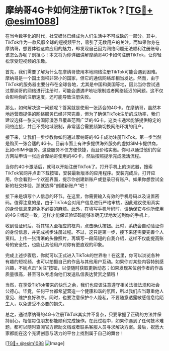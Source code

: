 # 摩纳哥4G卡如何注册TikTok？[[TG💪+ @esim1088](https://t.me/s/esim1088)]

在当今数字化的时代，社交媒体已经成为人们生活中不可或缺的一部分。其中，TikTok作为一款风靡全球的短视频平台，吸引了无数用户的关注。而如果你身在摩纳哥，想要体验这款应用的魅力，却发现自己因为网络问题无法顺利注册账号，该怎么办呢？别担心！本文将为你详细讲解摩纳哥4G卡如何注册TikTok，让你轻松享受短视频的乐趣。

首先，我们需要了解为什么在摩纳哥使用本地网络注册TikTok可能会遇到困难。摩纳哥是一个国土面积非常小的国家，但它的通信网络却相当发达。然而，由于TikTok的服务器主要分布在全球各地，尤其是中国和美国等地，因此当你尝试通过摩纳哥的网络进行注册时，可能会遭遇IP地址限制或者网络延迟的问题。这不仅会影响你的注册速度，还可能导致注册失败。

那么，如何解决这一问题呢？答案就是使用一张适合的4G卡。在摩纳哥，虽然本地运营商提供的网络服务已经非常完善，但为了确保TikTok注册的成功率，我们建议选择一张支持国际漫游且覆盖范围广泛的4G卡。这类卡通常能够提供稳定的网络连接，并且不受地域限制，非常适合需要频繁切换网络环境的用户。

接下来，让我们一步步教你如何通过摩纳哥的4G卡成功注册TikTok。第一步当然是购买一张合适的4G卡。目前市面上有许多提供海外服务的虚拟SIM卡提供商，比如eSIM卡服务。这些服务不仅方便快捷，而且价格实惠。你可以通过他们的官方网站申请一张适合摩纳哥使用的4G卡，然后按照提示完成激活流程。

当你的4G卡激活后，就可以开始注册TikTok了。打开手机上的浏览器，搜索TikTok官网并点击下载按钮，安装最新版本的应用程序。安装完成后，打开应用，你会看到一个欢迎界面，提示你创建新账户或登录已有账户。如果你想尝试全新的社交体验，那就选择“创建新账户”吧！

接下来是填写个人信息的环节。在这里，你需要输入有效的手机号码以及设置密码。值得注意的是，由于TikTok会对用户信息进行严格审核，因此建议使用真实的身份信息来避免不必要的麻烦。此外，在填写手机号码时，请确保它与你所使用的4G卡绑定一致，这样才能保证验证码能够准确无误地发送到你的手机上。

收到验证码后，将其输入至相应的框内，点击确认按钮。此时，系统会自动验证你的身份信息，并完成初步注册过程。不过，这只是第一步，接下来还需要完善个人资料。上传一张清晰的头像照片，再填写一段简短的自我介绍，这样不仅能提高账号的安全性，也能让其他用户对你有更直观的印象。

完成上述步骤后，你就可以正式进入TikTok的世界啦！在这里，你可以浏览各种有趣的短视频，也可以拍摄自己的作品与其他用户互动。如果你对某些内容特别感兴趣，不妨点击“关注”按钮，以便随时获取更新动态；如果发现某位创作者的作品质量很高，甚至可以考虑向他们发送私信表达赞赏之情哦！

当然，在享受TikTok带来的快乐之余，我们也应该注意遵守相关法律法规和社会公德心。毕竟，任何平台都希望营造一个健康和谐的氛围，所以我们应当尊重他人意见、维护良好秩序。同时，也要注意保护个人隐私，不要随意透露敏感信息给陌生人，以免遭受不必要的损失。

总之，通过摩纳哥的4G卡注册TikTok其实并不复杂，只要掌握了正确的方法并保持耐心，相信每位朋友都能顺利完成操作。在此过程中，如果你遇到了任何技术难题，都可以随时查阅官方帮助文档或者联系客服人员寻求解决方案。最后，祝愿大家都能在这个充满创意与活力的平台上找到属于自己的舞台！

[[TG💪+ @esim1088](https://t.me/s/esim1088) ![Image](https://i.postimg.cc/4NQfJmqS/Snipaste-2025-05-13-00-14-12.png)]